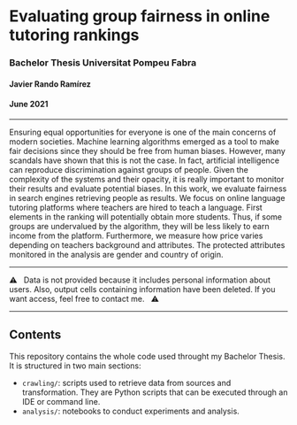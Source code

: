 # Evaluating group fairness in online tutoring rankings

### Bachelor Thesis Universitat Pompeu Fabra
#### Javier Rando Ramírez
#### June 2021

---

Ensuring equal opportunities for everyone is one of the main concerns of modern societies. Machine learning algorithms emerged as a tool to make fair decisions since they should be free from human biases. However, many scandals have shown that this is not the case. In fact, artificial intelligence can reproduce discrimination against groups of people. Given the complexity of the systems and their opacity, it is really important to monitor their results and evaluate potential biases. In this work, we evaluate fairness in search engines retrieving people as results. We focus on online language tutoring platforms where teachers are hired to teach a language. First elements in the ranking will potentially obtain more students. Thus, if some groups are undervalued by the algorithm, they will be less likely to earn income from the platform. Furthermore, we measure how price varies depending on teachers background and attributes. The protected attributes monitored in the analysis are gender and country of origin.

---

⚠️ &nbsp; Data is not provided because it includes personal information about users. Also, output cells containing information have been deleted. If you want access, feel free to contact me. &nbsp; ⚠️

---

## Contents
This repository contains the whole code used throught my Bachelor Thesis. It is structured in two main sections:
* `crawling/`: scripts used to retrieve data from sources and transformation. They are Python scripts that can be executed through an IDE or command line.
* `analysis/`: notebooks to conduct experiments and analysis.
